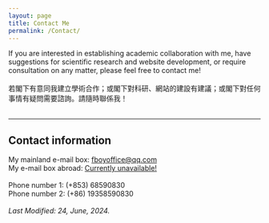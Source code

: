 ```yaml
---
layout: page
title: Contact Me
permalink: /Contact/
---
```


If you are interested in establishing academic collaboration with me, have suggestions for scientific research and website development, or require consultation on any matter, please feel free to contact me!<br/>
<br/>
若閣下有意同我建立學術合作；或閣下對科研、網站的建設有建議；或閣下對任何事情有疑問需要諮詢。請隨時聯係我！<br/>
<br/>

---

## Contact information 

My mainland e-mail box: [fboyoffice@qq.com](mailto:fboyoffice@qq.com)<br/>
My e-mail box abroad: [Currently unavailable!](mailto:fboyoffice@qq.com)<br/>
<br/>
Phone number 1: (+853) 68590830<br/>
Phone number 2: (+86) 19358590830<br/>
<br/>
<em>Last Modified: 24, June, 2024.</em><br/>
<br/>

